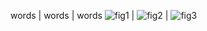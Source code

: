 
words | words | words
![fig1](../assets/figures/fig1.jpg) | ![fig2](../assets/figures/fig1.jpg) | ![fig3](../assets/figures/fig1.jpg)
